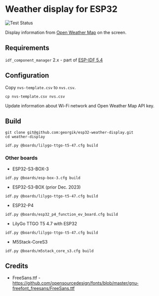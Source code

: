 # Weather display for ESP32

![Test Status](https://github.com/georgik/esp32-weather-display/actions/workflows/test.yml/badge.svg)

Display information from [Open Weather Map](https://www.openweathermap.org) on the screen.

## Requirements

`idf_component_manager` 2.x - part of [ESP-IDF 5.4](https://github.com/espressif/esp-idf)

## Configuration

Copy `nvs-template.csv` to `nvs.csv`.

```shell
cp nvs-template.csv nvs.csv
```

Update information about Wi-Fi network and Open Weather Map API key.

## Build

```
git clone git@github.com:georgik/esp32-weather-display.git
cd weather-display

idf.py @boards/lilygo-ttgo-t5-47.cfg build
```

### Other boards

- ESP32-S3-BOX-3
```shell
idf.py @boards/esp-box-3.cfg build
```

- ESP32-S3-BOX (prior Dec. 2023)
```shell
idf.py @boards/lilygo-ttgo-t5-47.cfg build
```

- ESP32-P4
```shell
idf.py @boards/esp32_p4_function_ev_board.cfg build
```

- LilyGo TTGO T5 4.7 with ESP32
```shell
idf.py @boards/lilygo-ttgo-t5-47.cfg build
```

- M5Stack-CoreS3
```shell
idf.py @boards/m5stack_core_s3.cfg build
```


## Credits

- FreeSans.ttf - https://github.com/opensourcedesign/fonts/blob/master/gnu-freefont_freesans/FreeSans.ttf
